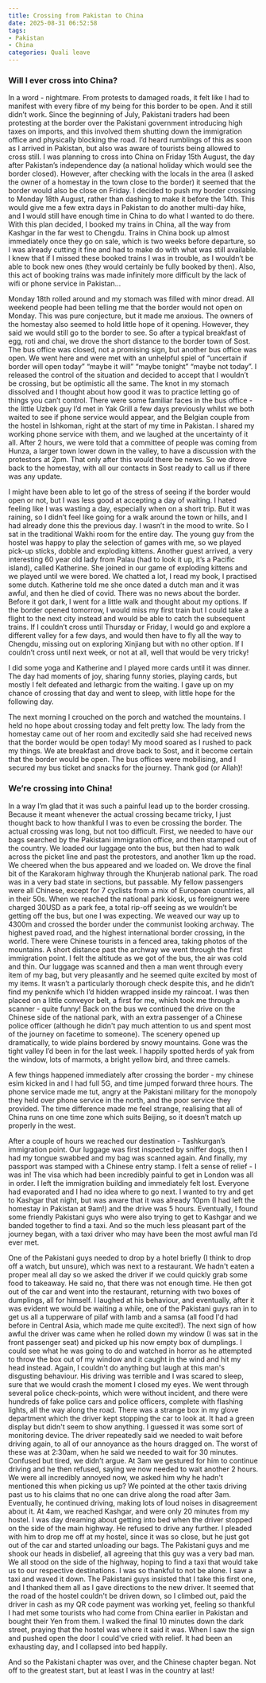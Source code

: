 ```yaml
---
title: Crossing from Pakistan to China
date: 2025-08-31 06:52:58
tags:
- Pakistan
- China
categories: Quali leave
---
```

### Will I ever cross into China?

In a word - nightmare. From protests to damaged roads, it felt like I had to manifest with every fibre of my being for this border to be open. And it still didn’t work. Since the beginning of July, Pakistani traders had been protesting at the border over the Pakistani government introducing high taxes on imports, and this involved them shutting down the immigration office and physically blocking the road. I’d heard rumblings of this as soon as I arrived in Pakistan, but also was aware of tourists being allowed to cross still. I was planning to cross into China on Friday 15th August, the day after Pakistan’s independence day (a national holiday which would see the border closed). However, after checking with the locals in the area (I asked the owner of a homestay in the town close to the border) it seemed that the border would also be close on Friday. I decided to push my border crossing to Monday 18th August, rather than dashing to make it before the 14th. This would give me a few extra days in Pakistan to do another multi-day hike, and I would still have enough time in China to do what I wanted to do there. With this plan decided, I booked my trains in China, all the way from Kashgar in the far west to Chengdu. Trains in China book up almost immediately once they go on sale, which is two weeks before departure, so I was already cutting it fine and had to make do with what was still available. I knew that if I missed these booked trains I was in trouble, as I wouldn’t be able to book new ones (they would certainly be fully booked by then). Also, this act of booking trains was made infinitely more difficult by the lack of wifi or phone service in Pakistan…

Monday 18th rolled around and my stomach was filled with minor dread. All weekend people had been telling me that the border would not open on Monday. This was pure conjecture, but it made me anxious. The owners of the homestay also seemed to hold little hope of it opening. However, they said we would still go to the border to see. So after a typical breakfast of egg, roti and chai, we drove the short distance to the border town of Sost. The bus office was closed, not a promising sign, but another bus office was open. We went here and were met with an unhelpful spiel of “uncertain if border will open today” “maybe it will” “maybe tonight” “maybe not today”. I released the control of the situation and decided to accept that I wouldn’t be crossing, but be optimistic all the same. The knot in my stomach dissolved and I thought about how good it was to practice letting go of things you can’t control. There were some familiar faces in the bus office - the little Uzbek guy I’d met in Yak Grill a few days previously whilst we both waited to see if phone service would appear, and the Belgian couple from the hostel in Ishkoman, right at the start of my time in Pakistan. I shared my working phone service with them, and we laughed at the uncertainty of it all. After 2 hours, we were told that a committee of people was coming from Hunza, a larger town lower down in the valley, to have a discussion with the protestors at 2pm. That only after this would there be news. So we drove back to the homestay, with all our contacts in Sost ready to call us if there was any update.

I might have been able to let go of the stress of seeing if the border would open or not, but I was less good at accepting a day of waiting. I hated feeling like I was wasting a day, especially when on a short trip. But it was raining, so I didn’t feel like going for a walk around the town or hills, and I had already done this the previous day. I wasn’t in the mood to write. So I sat in the traditional Wakhi room for the entire day. The young guy from the hostel was happy to play the selection of games with me, so we played pick-up sticks, dobble and exploding kittens. Another guest arrived, a very interesting 60 year old lady from Palau (had to look it up, it’s a Pacific island), called Katherine. She joined in our game of exploding kittens and we played until we were bored. We chatted a lot, I read my book, I practised some dutch. Katherine told me she once dated a dutch man and it was awful, and then he died of covid. There was no news about the border. Before it got dark, I went for a little walk and thought about my options. If the border opened tomorrow, I would miss my first train but I could take a flight to the next city instead and would be able to catch the subsequent trains. If I couldn’t cross until Thursday or Friday, I would go and explore a different valley for a few days, and would then have to fly all the way to Chengdu, missing out on exploring Xinjiang but with no other option. If I couldn’t cross until next week, or not at all, well that would be very tricky!

I did some yoga and Katherine and I played more cards until it was dinner. The day had moments of joy, sharing funny stories, playing cards, but mostly I felt defeated and lethargic from the waiting. I gave up on my chance of crossing that day and went to sleep, with little hope for the following day.

The next morning I crouched on the porch and watched the mountains. I held no hope about crossing today and felt pretty low. The lady from the homestay came out of her room and excitedly said she had received news that the border would be open today! My mood soared as I rushed to pack my things. We ate breakfast and drove back to Sost, and it become certain that the border would be open. The bus offices were mobilising, and I secured my bus ticket and snacks for the journey. Thank god (or Allah)!

### We’re crossing into China!

In a way I’m glad that it was such a painful lead up to the border crossing. Because it meant whenever the actual crossing became tricky, I just thought back to how thankful I was to even be crossing the border. The actual crossing was long, but not too difficult. First, we needed to have our bags searched by the Pakistani immigration office, and then stamped out of the country. We loaded our luggage onto the bus, but then had to walk across the picket line and past the protestors, and another 1km up the road. We cheered when the bus appeared and we loaded on. We drove the final bit of the Karakoram highway through the Khunjerab national park. The road was in a very bad state in sections, but passable. My fellow passengers were all Chinese, except for 7 cyclists from a mix of European countries, all in their 50s. When we reached the national park kiosk, us foreigners were charged 30USD as a park fee, a total rip-off seeing as we wouldn’t be getting off the bus, but one I was expecting. We weaved our way up to 4300m and crossed the border under the communist looking archway. The highest paved road, and the highest international border crossing, in the world. There were Chinese tourists in a fenced area, taking photos of the mountains. A short distance past the archway we went through the first immigration point. I felt the altitude as we got of the bus, the air was cold and thin. Our luggage was scanned and then a man went through every item of my bag, but very pleasantly and he seemed quite excited by most of my items. It wasn’t a particularly thorough check despite this, and he didn’t find my penknife which I’d hidden wrapped inside my raincoat. I was then placed on a little conveyor belt, a first for me, which took me through a scanner - quite funny! Back on the bus we continued the drive on the Chinese side of the national park, with an extra passenger of a Chinese police officer (although he didn't pay much attention to us and spent most of the journey on facetime to someone). The scenery opened up dramatically, to wide plains bordered by snowy mountains. Gone was the tight valley I’d been in for the last week. I happily spotted herds of yak from the window, lots of marmots, a bright yellow bird, and three camels.

A few things happened immediately after crossing the border - my chinese esim kicked in and I had full 5G, and time jumped forward three hours. The phone service made me tut, angry at the Pakistani military for the monopoly they held over phone service in the north, and the poor service they provided. The time difference made me feel strange, realising that all of China runs on one time zone which suits Beijing, so it doesn’t match up properly in the west.

After a couple of hours we reached our destination - Tashkurgan’s immigration point. Our luggage was first inspected by sniffer dogs, then I had my tongue swabbed and my bag was scanned again. And finally, my passport was stamped with a Chinese entry stamp. I felt a sense of relief - I was in! The visa which had been incredibly painful to get in London was all in order. I left the immigration building and immediately felt lost. Everyone had evaporated and I had no idea where to go next. I wanted to try and get to Kashgar that night, but was aware that it was already 10pm (I had left the homestay in Pakistan at 9am!) and the drive was 5 hours. Eventually, I found some friendly Pakistani guys who were also trying to get to Kashgar and we banded together to find a taxi. And so the much less pleasant part of the journey began, with a taxi driver who may have been the most awful man I’d ever met.

One of the Pakistani guys needed to drop by a hotel briefly (I think to drop off a watch, but unsure), which was next to a restaurant. We hadn't eaten a proper meal all day so we asked the driver if we could quickly grab some food to takeaway. He said no, that there was not enough time. He then got out of the car and went into the restaurant, returning with two boxes of dumplings, all for himself. I laughed at his behaviour, and eventually, after it was evident we would be waiting a while, one of the Pakistani guys ran in to get us all a tupperware of pilaf with lamb and a samsa (all food I'd had before in Central Asia, which made me quite excited!). The next sign of how awful the driver was came when he rolled down my window (I was sat in the front passenger seat) and picked up his now empty box of dumplings. I could see what he was going to do and watched in horror as he attempted to throw the box out of my window and it caught in the wind and hit my head instead. Again, I couldn't do anything but laugh at this man's disgusting behaviour. His driving was terrible and I was scared to sleep, sure that we would crash the moment I closed my eyes. We went through several police check-points, which were without incident, and there were hundreds of fake police cars and police officers, complete with flashing lights, all the way along the road. There was a strange box in my glove department which the driver kept stopping the car to look at. It had a green display but didn't seem to show anything. I guessed it was some sort of monitoring device. The driver repeatedly said we needed to wait before driving again, to all of our annoyance as the hours dragged on. The worst of these was at 2:30am, when he said we needed to wait for 30 minutes. Confused but tired, we didn’t argue. At 3am we gestured for him to continue driving and he then refused, saying we now needed to wait another 2 hours. We were all incredibly annoyed now, we asked him why he hadn't mentioned this when picking us up? We pointed at the other taxis driving past us to his claims that no one can drive along the road after 3am. Eventually, he continued driving, making lots of loud noises in disagreement about it. At 4am, we reached Kashgar, and were only 20 minutes from my hostel. I was day dreaming about getting into bed when the driver stopped on the side of the main highway. He refused to drive any further. I pleaded with him to drop me off at my hostel, since it was so close, but he just got out of the car and started unloading our bags. The Pakistani guys and me shook our heads in disbelief, all agreeing that this guy was a very bad man. We all stood on the side of the highway, hoping to find a taxi that would take us to our respective destinations. I was so thankful to not be alone. I saw a taxi and waved it down. The Pakistani guys insisted that I take this first one, and I thanked them all as I gave directions to the new driver. It seemed that the road of the hostel couldn't be driven down, so I climbed out, paid the driver in cash as my QR code payment was working yet, feeling so thankful I had met some tourists who had come from China earlier in Pakistan and bought their Yen from them. I walked the final 10 minutes down the dark street, praying that the hostel was where it said it was. When I saw the sign and pushed open the door I could've cried with relief. It had been an exhausting day, and I collapsed into bed happily.

And so the Pakistani chapter was over, and the Chinese chapter began. Not off to the greatest start, but at least I was in the country at last!